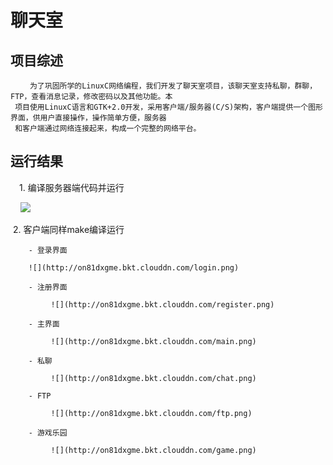 # 聊天室


## 项目综述
     　　为了巩固所学的LinuxC网络编程，我们开发了聊天室项目，该聊天室支持私聊，群聊，FTP，查看消息记录，修改密码以及其他功能。本
     项目使用LinuxC语言和GTK+2.0开发，采用客户端/服务器(C/S)架构，客户端提供一个图形界面，供用户直接操作，操作简单方便，服务器
     和客户端通过网络连接起来，构成一个完整的网络平台。

## 运行结果

　1. 编译服务器端代码并运行
  
       ![](http://on81dxgme.bkt.clouddn.com/serv.png)
    
  2. 客户端同样make编译运行
  
        - 登录界面
        
        ![](http://on81dxgme.bkt.clouddn.com/login.png)
        
        - 注册界面
        
             ![](http://on81dxgme.bkt.clouddn.com/register.png)
        
        - 主界面
        
             ![](http://on81dxgme.bkt.clouddn.com/main.png)
        
        - 私聊
        
             ![](http://on81dxgme.bkt.clouddn.com/chat.png)
        
        - FTP
        
             ![](http://on81dxgme.bkt.clouddn.com/ftp.png)
        
        - 游戏乐园
        
             ![](http://on81dxgme.bkt.clouddn.com/game.png)

